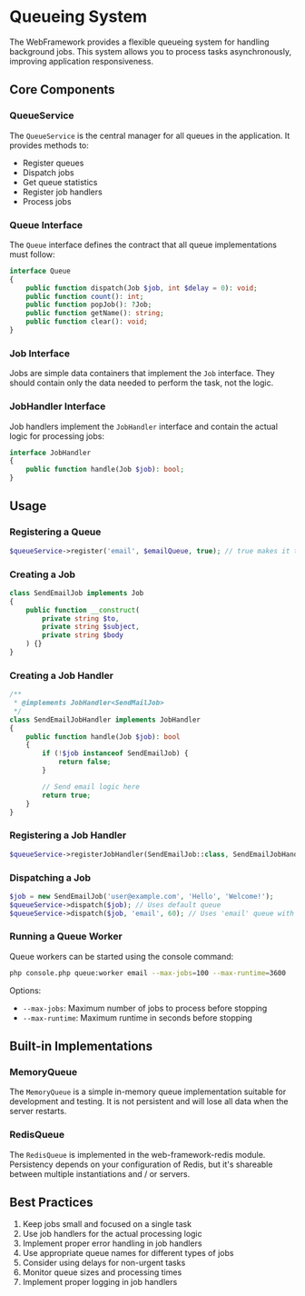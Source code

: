 # Queueing System

The WebFramework provides a flexible queueing system for handling background jobs. This system allows you to process tasks asynchronously, improving application responsiveness.

## Core Components

### QueueService

The `QueueService` is the central manager for all queues in the application. It provides methods to:

- Register queues
- Dispatch jobs
- Get queue statistics
- Register job handlers
- Process jobs

### Queue Interface

The `Queue` interface defines the contract that all queue implementations must follow:

~~~php
interface Queue
{
    public function dispatch(Job $job, int $delay = 0): void;
    public function count(): int;
    public function popJob(): ?Job;
    public function getName(): string;
    public function clear(): void;
}
~~~

### Job Interface

Jobs are simple data containers that implement the `Job` interface. They should contain only the data needed to perform the task, not the logic.

### JobHandler Interface

Job handlers implement the `JobHandler` interface and contain the actual logic for processing jobs:

~~~php
interface JobHandler
{
    public function handle(Job $job): bool;
}
~~~

## Usage

### Registering a Queue

~~~php
$queueService->register('email', $emailQueue, true); // true makes it the default queue
~~~

### Creating a Job

~~~php
class SendEmailJob implements Job
{
    public function __construct(
        private string $to,
        private string $subject,
        private string $body
    ) {}
}
~~~

### Creating a Job Handler

~~~php
/**
 * @implements JobHandler<SendMailJob>
 */
class SendEmailJobHandler implements JobHandler
{
    public function handle(Job $job): bool
    {
        if (!$job instanceof SendEmailJob) {
            return false;
        }

        // Send email logic here
        return true;
    }
}
~~~

### Registering a Job Handler

~~~php
$queueService->registerJobHandler(SendEmailJob::class, SendEmailJobHandler::class);
~~~

### Dispatching a Job

~~~php
$job = new SendEmailJob('user@example.com', 'Hello', 'Welcome!');
$queueService->dispatch($job); // Uses default queue
$queueService->dispatch($job, 'email', 60); // Uses 'email' queue with 60 second delay
~~~

### Running a Queue Worker

Queue workers can be started using the console command:

~~~bash
php console.php queue:worker email --max-jobs=100 --max-runtime=3600
~~~

Options:
- `--max-jobs`: Maximum number of jobs to process before stopping
- `--max-runtime`: Maximum runtime in seconds before stopping

## Built-in Implementations

### MemoryQueue

The `MemoryQueue` is a simple in-memory queue implementation suitable for development and testing. It is not persistent and will lose all data when the server restarts.

### RedisQueue

The `RedisQueue` is implemented in the web-framework-redis module. Persistency depends on your configuration of Redis, but it's shareable between multiple instantiations and / or servers.

## Best Practices

1. Keep jobs small and focused on a single task
2. Use job handlers for the actual processing logic
3. Implement proper error handling in job handlers
4. Use appropriate queue names for different types of jobs
5. Consider using delays for non-urgent tasks
6. Monitor queue sizes and processing times
7. Implement proper logging in job handlers 